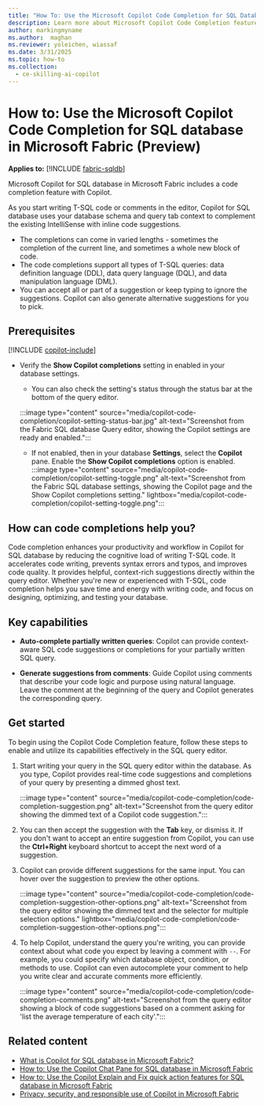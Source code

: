 ```yaml
---
title: "How To: Use the Microsoft Copilot Code Completion for SQL Database in Microsoft Fabric (Preview)"
description: Learn more about Microsoft Copilot Code Completion feature for SQL database in Microsoft Fabric, to ask questions specific about your database.
author: markingmyname
ms.author:  maghan
ms.reviewer: yoleichen, wiassaf
ms.date: 3/31/2025
ms.topic: how-to
ms.collection:
  - ce-skilling-ai-copilot
---
```


# How to: Use the Microsoft Copilot Code Completion for SQL database in Microsoft Fabric (Preview)

**Applies to:** [!INCLUDE [fabric-sqldb](../../includes/applies-to-version/fabric-sqldb.md)]

Microsoft Copilot for SQL database in Microsoft Fabric includes a code completion feature with Copilot.

As you start writing T-SQL code or comments in the editor, Copilot for SQL database uses your database schema and query tab context to complement the existing IntelliSense with inline code suggestions.

- The completions can come in varied lengths - sometimes the completion of the current line, and sometimes a whole new block of code.
- The code completions support all types of T-SQL queries: data definition language (DDL), data query language (DQL), and data manipulation language (DML).
- You can accept all or part of a suggestion or keep typing to ignore the suggestions. Copilot can also generate alternative suggestions for you to pick.

## Prerequisites

[!INCLUDE [copilot-include](../../../includes/copilot-include.md)]

- Verify the **Show Copilot completions** setting in enabled in your database settings.
  - You can also check the setting's status through the status bar at the bottom of the query editor.

   :::image type="content" source="media/copilot-code-completion/copilot-setting-status-bar.jpg" alt-text="Screenshot from the Fabric SQL database Query editor, showing the Copilot settings are ready and enabled.":::

  - If not enabled, then in your database **Settings**, select the **Copilot** pane. Enable the **Show Copilot completions** option is enabled.
      :::image type="content" source="media/copilot-code-completion/copilot-setting-toggle.png" alt-text="Screenshot from the Fabric SQL database settings, showing the Copilot page and the Show Copilot completions setting." lightbox="media/copilot-code-completion/copilot-setting-toggle.png":::

## How can code completions help you?

Code completion enhances your productivity and workflow in Copilot for SQL database by reducing the cognitive load of writing T-SQL code. It accelerates code writing, prevents syntax errors and typos, and improves code quality. It provides helpful, context-rich suggestions directly within the query editor. Whether you're new or experienced with T-SQL, code completion helps you save time and energy with writing code, and focus on designing, optimizing, and testing your database.

## Key capabilities

- **Auto-complete partially written queries**: Copilot can provide context-aware SQL code suggestions or completions for your partially written SQL query.

- **Generate suggestions from comments**: Guide Copilot using comments that describe your code logic and purpose using natural language. Leave the comment at the beginning of the query and Copilot generates the corresponding query.

## Get started

To begin using the Copilot Code Completion feature, follow these steps to enable and utilize its capabilities effectively in the SQL query editor.

1. Start writing your query in the SQL query editor within the database. As you type, Copilot provides real-time code suggestions and completions of your query by presenting a dimmed ghost text.

   :::image type="content" source="media/copilot-code-completion/code-completion-suggestion.png" alt-text="Screenshot from the query editor showing the dimmed text of a Copilot code suggestion.":::

1. You can then accept the suggestion with the **Tab** key, or dismiss it. If you don't want to accept an entire suggestion from Copilot, you can use the **Ctrl+Right** keyboard shortcut to accept the next word of a suggestion.

1. Copilot can provide different suggestions for the same input. You can hover over the suggestion to preview the other options.

   :::image type="content" source="media/copilot-code-completion/code-completion-suggestion-other-options.png" alt-text="Screenshot from the query editor showing the dimmed text and the selector for multiple selection options." lightbox="media/copilot-code-completion/code-completion-suggestion-other-options.png":::

1. To help Copilot, understand the query you're writing, you can provide context about what code you expect by leaving a comment with `--`. For example, you could specify which database object, condition, or methods to use. Copilot can even autocomplete your comment to help you write clear and accurate comments more efficiently.

   :::image type="content" source="media/copilot-code-completion/code-completion-comments.png" alt-text="Screenshot from the query editor showing a block of code suggestions based on a comment asking for 'list the average temperature of each city'.":::

## Related content

- [What is Copilot for SQL database in Microsoft Fabric?](copilot.md)
- [How to: Use the Copilot Chat Pane for SQL database in Microsoft Fabric](copilot-chat-pane.md)
- [How to: Use the Copilot Explain and Fix quick action features for SQL database in Microsoft Fabric](copilot-quick-actions.md)
- [Privacy, security, and responsible use of Copilot in Microsoft Fabric](../../../fundamentals/copilot-privacy-security.md)

